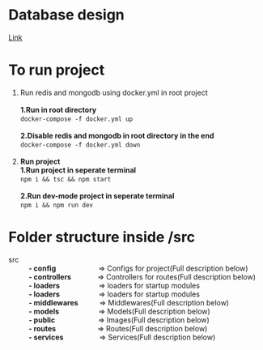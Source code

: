 <h1>Database design</h1>
<a href="https://dbdiagram.io/d/625cb77a2514c9790345e2b7">Link</a>
<br>
<h1>To run project</h1>
<ol>
    <li>Run redis and mongodb using docker.yml in root project
    <br><br>
    <b>1.Run in root directory</b>
    <br>
    <code>docker-compose -f docker.yml up</code><br> <br>
    <b>2.Disable redis and mongodb in root directory in the end</b>
    <br>
    <code>docker-compose -f docker.yml down</code><br> <br>
    </li>
    <li>
        <b>Run project</b>
        <br>
        <b>1.Run project in seperate terminal</b>
        <br>
        <code>npm i && tsc && npm start</code>
        <br><br>
        <b>2.Run dev-mode project in seperate terminal</b>
        <br>
        <code>npm i && npm run dev</code>
    </li>
    
</ol>

<h1>Folder structure inside /src</h1>
<dl>
    <dt>src</dt>
    <dd> <b>- config</b> <div style="margin-left:80px;display:inline">=> Configs for project(Full description below)</div>
    </dd>
    <dd><b>- controllers</b> <div style="margin-left:48px;display:inline">=>  Controllers for routes(Full description below)</div>
    </dd>
    <dd><b>- loaders</b> <div style="margin-left:73px;display:inline">=> loaders for startup modules
    </div>
    </dd>
    <dd><b>- loaders</b> <div style="margin-left:73px;display:inline">=> loaders for startup modules
    </div>
    </dd>
    <dd><b>- middlewares</b> <div style="margin-left:38px;display:inline">=> Middlewares(Full description below)
    </div>
    </dd>
    <dd><b>- models</b> <div style="margin-left:74px;display:inline">=> Models(Full description below)
    </div>
    </dd>
    <dd><b>- public</b> <div style="margin-left:81px;display:inline">=> Images(Full description below)
    </div>
    </dd>
    <dd><b>- routes</b> <div style="margin-left:78px;display:inline">=> Routes(Full description below)
    </div>
    </dd>
    <dd><b>- services</b> <div style="margin-left:67px;display:inline">=> Services(Full description below)
    </div>
    </dd>
</dl>